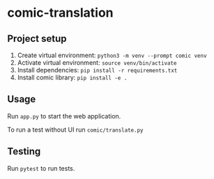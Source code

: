# comic-translation

## Project setup

1. Create virtual environment: `python3 -m venv --prompt comic venv`
2. Activate virtual environment: `source venv/bin/activate`
3. Install dependencies: `pip install -r requirements.txt`
4. Install comic library: `pip install -e .`

## Usage

Run `app.py` to start the web application.

To run a test without UI run `comic/translate.py`

## Testing

Run `pytest` to run tests.

